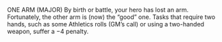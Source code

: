 ONE ARM (MAJOR)
By birth or battle, your hero has lost an arm. Fortunately, the other arm is (now) the “good” one. Tasks that require two hands, such as some Athletics rolls (GM’s call) or using a two-handed weapon, suffer a −4 penalty.